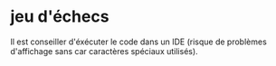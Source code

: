 # jeu d'échecs
Il est conseiller d'éxécuter le code dans un IDE (risque de problèmes d'affichage sans car caractères spéciaux utilisés).
